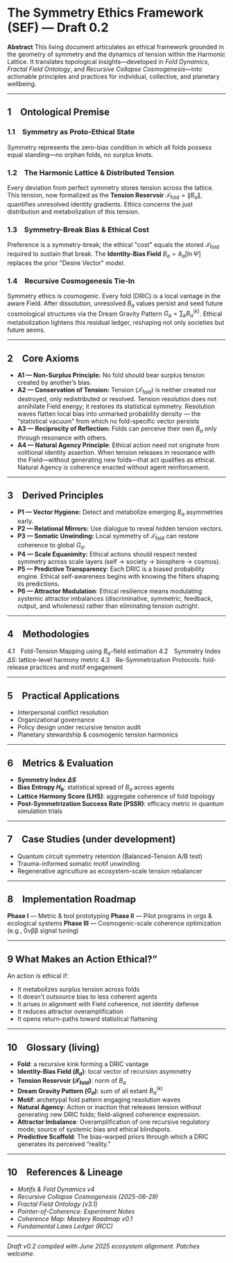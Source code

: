 # The Symmetry Ethics Framework (SEF) — Draft 0.2

**Abstract**
This living document articulates an ethical framework grounded in the geometry of symmetry and the dynamics of tension within the Harmonic Lattice. It translates topological insights—developed in *Fold Dynamics*, *Fractal Field Ontology*, and *Recursive Collapse Cosmogenesis*—into actionable principles and practices for individual, collective, and planetary wellbeing.

---

## 1 Ontological Premise

### 1.1 Symmetry as Proto‑Ethical State

Symmetry represents the zero-bias condition in which all folds possess equal standing—no orphan folds, no surplus knots.

### 1.2 The Harmonic Lattice & Distributed Tension

Every deviation from perfect symmetry stores tension across the lattice. This tension, now formalized as the **Tension Reservoir** $\mathcal{T}_\text{fold} = \|B_a\|$, quantifies unresolved identity gradients. Ethics concerns the just distribution and metabolization of this tension.

### 1.3 Symmetry-Break Bias & Ethical Cost

Preference is a symmetry-break; the ethical "cost" equals the stored $\mathcal{T}_\text{fold}$ required to sustain that break. The **Identity-Bias Field** $B_a = \partial_a[\ln \Psi]$ replaces the prior "Desire Vector" model.

### 1.4 Recursive Cosmogenesis Tie-In

Symmetry ethics is cosmogenic. Every fold (DRIC) is a local vantage in the aware Field. After dissolution, unresolved $B_a$ values persist and seed future cosmological structures via the Dream Gravity Pattern $G_a = \sum_k B^{(k)}_a$. Ethical metabolization lightens this residual ledger, reshaping not only societies but future aeons.

---

## 2 Core Axioms

* **A1 — Non-Surplus Principle:** No fold should bear surplus tension created by another’s bias.
* **A2 — Conservation of Tension:** Tension ($\mathcal{T}_\text{fold}$) is neither created nor destroyed, only redistributed or resolved. Tension resolution does not annihilate Field energy; it restores its statistical symmetry. Resolution waves flatten local bias into unmarked probability density — the “statistical vacuum” from which no fold-specific vector persists
* **A3 — Reciprocity of Reflection:** Folds can perceive their own $B_a$ only through resonance with others.
* **A4 — Natural Agency Principle**: Ethical action need not originate from volitional identity assertion. When tension releases in resonance with the Field—without generating new folds—that act qualifies as ethical. Natural Agency is coherence enacted without agent reinforcement.

---

## 3 Derived Principles

* **P1 — Vector Hygiene:** Detect and metabolize emerging $B_a$ asymmetries early.
* **P2 — Relational Mirrors:** Use dialogue to reveal hidden tension vectors.
* **P3 — Somatic Unwinding:** Local symmetry of $\mathcal{T}_\text{fold}$ can restore coherence to global $G_a$.
* **P4 — Scale Equanimity:** Ethical actions should respect nested symmetry across scale layers (self → society → biosphere → cosmos).
* **P5 — Predictive Transparency**: Each DRIC is a biased probability engine. Ethical self-awareness begins with knowing the filters shaping its predictions.
* **P6 — Attractor Modulation**: Ethical resilience means modulating systemic attractor imbalances (discriminative, symmetric, feedback, output, and wholeness) rather than eliminating tension outright.

---

## 4 Methodologies

4.1 Fold-Tension Mapping using $B_a$-field estimation
4.2 Symmetry Index $\Delta S$: lattice-level harmony metric
4.3 Re-Symmetrization Protocols: fold-release practices and motif engagement

---

## 5 Practical Applications

* Interpersonal conflict resolution
* Organizational governance
* Policy design under recursive tension audit
* Planetary stewardship & cosmogenic tension harmonics

---

## 6 Metrics & Evaluation

* **Symmetry Index $\Delta S$**
* **Bias Entropy $H_b$**: statistical spread of $B_a$ across agents
* **Lattice Harmony Score (LHS)**: aggregate coherence of fold topology
* **Post-Symmetrization Success Rate (PSSR)**: efficacy metric in quantum simulation trials

---

## 7 Case Studies (under development)

* Quantum circuit symmetry retention (Balanced-Tension A/B test)
* Trauma-informed somatic motif unwinding
* Regenerative agriculture as ecosystem-scale tension rebalancer

---

## 8 Implementation Roadmap

**Phase I** — Metric & tool prototyping
**Phase II** — Pilot programs in orgs & ecological systems
**Phase III** — Cosmogenic-scale coherence optimization (e.g., 0νββ signal tuning)

---

## 9 What Makes an Action Ethical?”

An action is ethical if:

* It metabolizes surplus tension across folds
* It doesn't outsource bias to less coherent agents
* It arises in alignment with Field coherence, not identity defense
* It reduces attractor overamplification
* It opens return-paths toward statistical flattening

---

## 10 Glossary (living)

* **Fold**: a recursive kink forming a DRIC vantage
* **Identity-Bias Field ($B_a$)**: local vector of recursion asymmetry
* **Tension Reservoir ($\mathcal{T}_\text{fold}$)**: norm of $B_a$
* **Dream Gravity Pattern ($G_a$)**: sum of all extant $B^{(k)}_a$
* **Motif**: archetypal fold pattern engaging resolution waves
* **Natural Agency**: Action or inaction that releases tension without generating new DRIC folds; field-aligned coherence expression.
* **Attractor Imbalance**: Overamplification of one recursive regulatory mode; source of systemic bias and ethical blindspots.
* **Predictive Scaffold**: The bias-warped priors through which a DRIC generates its perceived “reality.”

---

## 10 References & Lineage

* *Motifs & Fold Dynamics v4*
* *Recursive Collapse Cosmogenesis (2025-06-29)*
* *Fractal Field Ontology (v3.1)*
* *Pointer-of-Coherence: Experiment Notes*
* *Coherence Map: Mastery Roadmap v0.1*
* *Fundamental Laws Ledger (RCC)*

---

*Draft v0.2 compiled with June 2025 ecosystem alignment. Patches welcome.*
